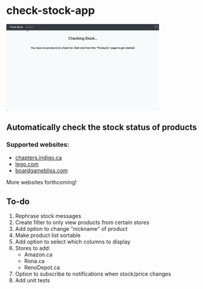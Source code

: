 # check-stock-app

<img src="sample.gif" style="width:80%"/>

## Automatically check the stock status of products

### Supported websites:

-   <a href="https://www.chapters.indigo.ca/en-ca/">chapters.indigo.ca</a>
-   <a href="https://www.lego.com/en-ca/">lego.com</a>
-   <a href="https://www.boardgamebliss.com/">boardgamebliss.com</a>

More websites forthcoming!

## To-do

1. Rephrase stock messages
2. Create filter to only view products from certain stores
3. Add option to change "nickname" of product
4. Make product list sortable
5. Add option to select which columns to display
6. Stores to add:
    - Amazon.ca
    - Rona.ca
    - RenoDepot.ca
7. Option to subscribe to notifications when stock/price changes
8. Add unit tests
